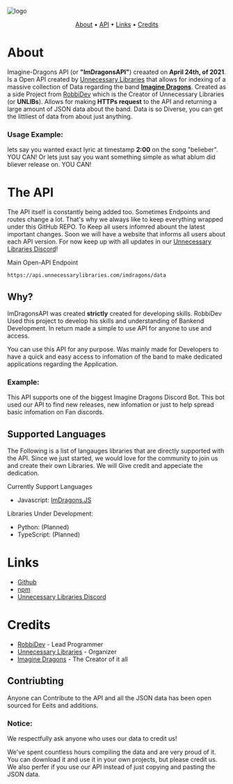 <img src="https://github.com/unnecessarylibs/ImDragonsAPI/blob/main/img/ImDragonsAPI-logo.png" alt="logo">

<p align="center">
  <a href="#about">About</a> •
  <a href="#prerequisites">API</a> •
  <a href="#links">Links</a> •
  <a href="#credits">Credits</a>
</p>

# About

Imagine-Dragons API (or **"ImDragonsAPI"**) creaated on **April 24th, of 2021**. Is a Open API created by [Unnecessary Libraries](https://github.com/unnecessarylibs) that allows for indexing of a massive collection of Data regarding the band **[Imagine Dragons](https://www.imaginedragonsmusic.com/#/)**. Created as a side Project from [RobbiDev](https://github.com/pengyofficial) which is the Creator of Unnecessary Libraries (or **UNLIBs**). Allows for making **HTTPs request** to the API and returning a large amount of JSON data about the band. Data is so Diverse, you can get the littliest of data from about just anything. 

### Usage Example: 
lets say you wanted exact lyric at timestamp **2:00** on the song "belieber". YOU CAN! 
Or lets just say you want something simple as what ablum did bliever release on. YOU CAN!

# The API

The API itself is constantly being added too. Sometimes Endpoints and routes change a lot. That's why we always like to keep everything wrapped under this GitHub REPO. To Keep all users infomred abount the latest important changes. Soon we will have a website that informs all users about each API version. For now keep up with all updates in our [Unnecessary Libraries Discord](https://discord.gg/y8TYje4PXH)!

Main Open-API Endpoint
```
https://api.unnecessarylibraries.com/imdragons/data
```

## Why?

ImDragonsAPI was created **strictly** created for developing skills. RobbiDev Used this project to develop his skills and understanding of Bankend Development. In return made a simple to use API for anyone to use and access. 

You can use this API for any purpose. Was mainly made for Developers to have a quick and easy access to infomation of the band to make dedicated applications regarding the Application.

### Example:
This API supports one of the biggest Imagine Dragons Discord Bot. This bot used our API to find new releases, new infomation or just to help spread basic infomation on Fan discords. 

## Supported Languages

The Following is a list of langauges libraries that are directly supported with the API. Since we just started, we would love for the community to join us and create their own Libraries. We will Give credit and appeciate the dedication.

Currently Support Languages

- Javascript: [ImDragons.JS](https://github.com/RobbiDev/imagine-dragons.js)

Libraries Under Development: 

- Python: (Planned)
- TypeScript: (Planned)


# Links

- [Github](https://github.com/RobbiDev/imagine-dragons.js)
- [npm](https://www.npmjs.com/package/imagine-dragons.js)
- [Unnecessary Libraries Discord](https://discord.gg/y8TYje4PXH)

# Credits

- [RobbiDev](https://github.com/pengyofficial) - Lead Programmer
- [Unnecessary Libraries](https://github.com/unnecessarylibs) - Organizer
- [Imagine Dragons](https://www.imaginedragonsmusic.com/#/) - The Creator of it all


## Contriubting
Anyone can Contribute to the API and all the JSON data has been open sourced for Eeits and additions. 

### Notice:
We respectfully ask anyone who uses our data to credit us! 

We've spent countless hours compiling the data and are very proud of it. You can download it and use it in your own projects, but please credit us. We also perfer if you use our API instead of just copying and pasting the JSON data.